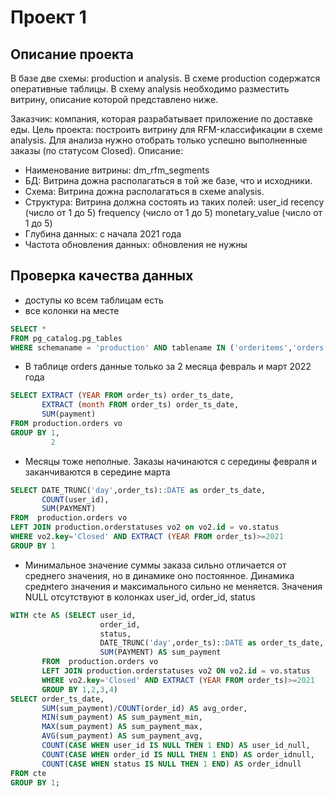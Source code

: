 # Проект 1
## Описание проекта
В базе две схемы: production и analysis. В схеме production содержатся оперативные таблицы. В схему analysis необходимо разместить витрину, описание которой представлено ниже.

Заказчик: компания, которая разрабатывает приложение по доставке еды.
Цель проекта: построить витрину для RFM-классификации в схеме analysis. Для анализа нужно отобрать только успешно выполненные заказы (по статусом Closed).
Описание:
  - Наименование витрины: dm_rfm_segments
  - БД: Витрина дожна располагаться в той же базе, что и исходники. 
  - Схема: Витрина дожна располагаться в схеме analysis.
  - Структура: Витрина должна состоять из таких полей:
        user_id
        recency (число от 1 до 5)
        frequency (число от 1 до 5)
        monetary_value (число от 1 до 5)
  - Глубина данных: с начала 2021 года
  - Частота обновления данных: обновления не нужны

## Проверка качества данных
- доступы ко всем таблицам есть
- все колонки на месте

```SQL
SELECT *
FROM pg_catalog.pg_tables
WHERE schemaname = 'production' AND tablename IN ('orderitems','orders','orderstatuses','orderstatuslog','products','users');
```

- В таблице orders данные только за 2 месяца февраль и март 2022 года
```SQL
SELECT EXTRACT (YEAR FROM order_ts) order_ts_date,
       EXTRACT (month FROM order_ts) order_ts_date,
       SUM(payment)
FROM production.orders vo
GROUP BY 1,
         2
```

- Месяцы тоже неполные. Заказы начинаются с середины февраля и заканчиваются в середине марта
```SQL
SELECT DATE_TRUNC('day',order_ts)::DATE as order_ts_date,
       COUNT(user_id),
       SUM(PAYMENT)
FROM  production.orders vo
LEFT JOIN production.orderstatuses vo2 on vo2.id = vo.status
WHERE vo2.key='Closed' AND EXTRACT (YEAR FROM order_ts)>=2021
GROUP BY 1
```

- Минимальное значение суммы заказа сильно отличается от среднего значения, но в динамике оно постоянное. Динамика среднtего значения и максимального сильно не меняется.
Значения NULL отсутствуют в колонках user_id, order_id, status 
```SQL
WITH cte AS (SELECT user_id,
                    order_id,
                    status,
                    DATE_TRUNC('day',order_ts)::DATE as order_ts_date,
                    SUM(PAYMENT) AS sum_payment
       FROM  production.orders vo
       LEFT JOIN production.orderstatuses vo2 ON vo2.id = vo.status
       WHERE vo2.key='Closed' AND EXTRACT (YEAR FROM order_ts)>=2021
       GROUP BY 1,2,3,4)
SELECT order_ts_date,
       SUM(sum_payment)/COUNT(order_id) AS avg_order,
       MIN(sum_payment) AS sum_payment_min,
       MAX(sum_payment) AS sum_payment_max,
       AVG(sum_payment) AS sum_payment_avg,
       COUNT(CASE WHEN user_id IS NULL THEN 1 END) AS user_id_null,
       COUNT(CASE WHEN order_id IS NULL THEN 1 END) AS order_idnull,
       COUNT(CASE WHEN status IS NULL THEN 1 END) AS order_idnull
FROM cte
GROUP BY 1;
```
